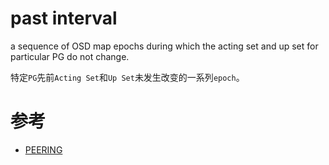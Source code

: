 past interval
=============
a sequence of OSD map epochs during which the acting set and up set for particular PG do not change.

特定`PG`先前`Acting Set`和`Up Set`未发生改变的一系列`epoch`。

# 参考
 * [PEERING](https://docs.ceph.com/en/latest/dev/peering/)
